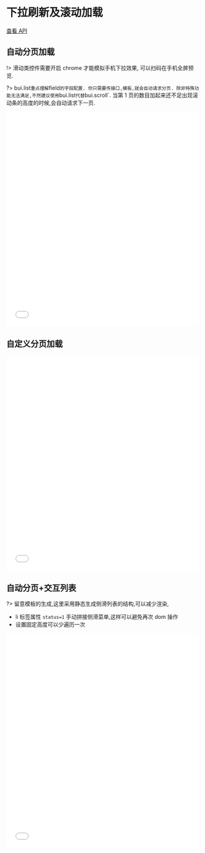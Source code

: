 # 下拉刷新及滚动加载

[查看 API](http://www.easybui.com/guide/api/classes/bui.list.html)

## 自动分页加载

!> 滑动类控件需要开启 chrome 才能模拟手机下拉效果, 可以扫码在手机全屏预览.

?> bui.list`重点理解`field`的字段配置. 你只需要传接口,模板,就会自动请求分页. 除非特殊功能无法满足,不然建议使用`bui.list`代替`bui.scroll`. 当第 1 页的数目加起来还不足出现滚动条的高度的时候,会自动请求下一页.

<iframe width="100%" height="560" src="//www.easybui.com/demo/source.html?url=pages/ui_controls/bui.list&code=full,result" allowfullscreen="allowfullscreen" frameborder="0"></iframe>

## 自定义分页加载

<iframe width="100%" height="560" src="//www.easybui.com/demo/source.html?url=pages/ui_controls/bui.scroll&code=full,result" allowfullscreen="allowfullscreen" frameborder="0"></iframe>

## 自动分页+交互列表

?> 留意模板的生成,这里采用静态生成侧滑列表的结构,可以减少渲染,

- li 标签属性 `status=1` 手动拼接侧滑菜单,这样可以避免再次 dom 操作
- 设置固定高度可以少遍历一次

<iframe width="100%" height="560" src="//www.easybui.com/demo/source.html?url=pages/ui_controls/bui.list_listview&code=full,result" allowfullscreen="allowfullscreen" frameborder="0"></iframe>
